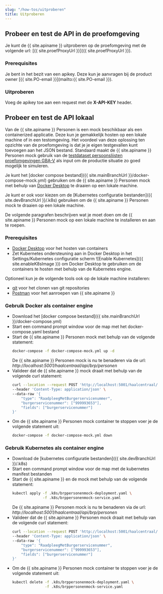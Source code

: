 ```yaml
---
slug: "/how-tos/uitproberen"
title: Uitproberen
---
```


## Probeer en test de API in de proefomgeving

Je kunt de {{ site.apiname }} uitproberen op de proefomgeving met de volgende url: [{{ site.proefProxyUrl }}]({{ site.proefProxyUrl }}). 

### Prerequisites
Je bent in het bezit van een apikey. Deze kun je aanvragen bij de product owner [{{ site.PO-email }}](mailto:{{ site.PO-email }}). 

### Uitproberen
Voeg de apikey toe aan een request met de __X-API-KEY__ header.

## Probeer en test de API lokaal

Van de {{ site.apiname }} Personen is een mock beschikbaar als een containerized applicatie. Deze kun je gemakkelijk hosten op een lokale machine of in een testomgeving. Het voordeel van deze oplossing ten opzichte van de proefomgeving is dat je je eigen testgevallen kunt toevoegen aan het JSON bestand. 
Standaard maakt de {{ site.apiname }} Personen mock gebruik van de [testdataset persoonslijsten proefomgevingen GBA-V](https://www.rvig.nl/media/288) als input om de productie situatie zo goed mogelijk te simuleren.

Je kunt het [docker compose bestand]({{ site.mainBranchUrl }}/docker-compose-mock.yml) gebruiken om de {{ site.apiname }} Personen mock met behulp van [Docker Desktop](https://www.docker.com/products/docker-desktop) te draaien op een lokale machine.

Je kunt er ook voor kiezen om de [Kubernetes configuratie bestanden]({{ site.devBranchUrl }}/.k8s) gebruiken om de {{ site.apiname }} Personen mock te draaien op een lokale machine. 

De volgende paragrafen beschrijven wat je moet doen om de {{ site.apiname }} Personen mock op een lokale machine te installeren en aan te roepen.

### Prerequisites

- [Docker Desktop](https://www.docker.com/products/docker-desktop) voor het hosten van containers
- Zet Kubernetes ondersteuning aan in Docker Desktop in het Settings/Kubernetes configuratie scherm ![Enable Kubernetes]({{ site.enableK8sImage }})
om Docker Desktop te gebruiken om de containers te hosten met behulp van de Kubernetes engine. 

Optioneel kun je de volgende tools ook op de lokale machine installeren:

- [git](https://git-scm.com/downloads) voor het clonen van git repositories
- [Postman](https://www.postman.com/downloads/) voor het aanroepen van {{ site.apiname }}


### Gebruik Docker als container engine

- Download het [docker compose bestand]({{ site.mainBranchUrl }}/docker-compose.yml)
- Start een command prompt window voor de map met het docker-compose.yaml bestand
- Start de {{ site.apiname }} Personen mock met behulp van de volgende statement:
  ```sh
  docker-compose -f docker-compose-mock.yml up -d
  ```
  De {{ site.apiname }} Personen mock is nu te benaderen via de url: *http://localhost:5001/haalcentraal/api/brp/personen*
- Valideer dat de {{ site.apiname }} mock draait met behulp van de volgende curl statement:
  ```sh
  curl --location --request POST 'http://localhost:5001/haalcentraal/api/brp/personen' \
  --header 'Content-Type: application/json' \
  --data-raw '{
      "type": "RaadpleegMetBurgerservicenummer",
      "burgerservicenummer": ["999993653"],
      "fields": ["burgerservicenummer"]
  }'
  ```
- Om de {{ site.apiname }} Personen mock container te stoppen voer je de volgende statement uit:
  ```sh
  docker-compose -f docker-compose-mock.yml down
  ```

### Gebruik Kubernetes als container engine

- Download de [kubernetes configuratie bestanden]({{ site.devBranchUrl }}/.k8s)
- Start een command prompt window voor de map met de kubernetes manifest bestanden
- Start de {{ site.apiname }} en de mock met behulp van de volgende statement:
  ```sh
  kubectl apply -f .k8s/brppersonenmock-deployment.yaml \
                -f .k8s/brppersonenmock-service.yaml 
  ```
  De {{ site.apiname }} Personen mock is nu te benaderen via de url: *http://localhost:5001/haalcentraal/api/brp/personen*
- Valideer dat de {{ site.apiname }} Personen mock draait met behulp van de volgende curl statement:
  ```sh
  curl --location --request POST 'http://localhost:5001/haalcentraal/api/brp/personen' \
  --header 'Content-Type: application/json' \
  --data-raw '{
      "type": "RaadpleegMetBurgerservicenummer",
      "burgerservicenummer": ["999993653"],
      "fields": ["burgerservicenummer"]
  }'
  ```
- Om de {{ site.apiname }} Personen mock container te stoppen voer je de volgende statement uit:
  ```sh
  kubectl delete -f .k8s/brppersonenmock-deployment.yaml \
                 -f .k8s/brppersonenmock-service.yaml 
  ```